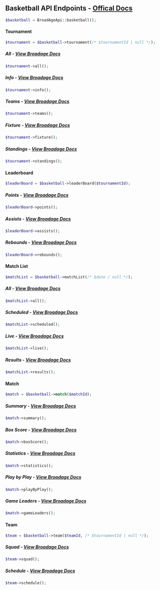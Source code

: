 ## Basketball API Endpoints - [Offical Docs](https://www.broadage.com/developers/basketball-api/)

```php
$basketball = BroadAgeApi::basketball();
```

#### Tournament

```php
$tournament = $basketball->tournament(/* $tournamentId | null */);
```

##### All - [View Broadage Docs](https://www.broadage.com/developers/basketball-api/tournament-list)

```php
$tournament->all();
```

##### Info - [View Broadage Docs](https://www.broadage.com/developers/basketball-api/tournament-info)

```php
$tournament->info();
```

##### Teams - [View Broadage Docs](https://www.broadage.com/developers/basketball-api/tournament-teams)

```php
$tournament->teams();
```

##### Fixture - [View Broadage Docs](https://www.broadage.com/developers/basketball-api/tournament-fixture)

```php
$tournament->fixture();
```

##### Standings - [View Broadage Docs](https://www.broadage.com/developers/basketball-api/tournament-standings)

```php
$tournament->standings();
```

#### Leaderboard

```php
$leaderBoard = $basketball->leaderBoard($tournamentId);
```

##### Points - [View Broadage Docs](https://www.broadage.com/developers/basketball-api/leaderboard-points)

```php
$leaderBoard->points();
```

##### Assists - [View Broadage Docs](https://www.broadage.com/developers/basketball-api/leaderboard-assists)

```php
$leaderBoard->assists();
```

##### Rebounds - [View Broadage Docs](https://www.broadage.com/developers/basketball-api/leaderboard-rebounds)

```php
$leaderBoard->rebounds();
```

#### Match List

```php
$matchList = $basketball->matchList(/* $date / null */);
```

##### All - [View Broadage Docs](https://www.broadage.com/developers/basketball-api/match-list-all)

```php
$matchList->all();
```

##### Scheduled - [View Broadage Docs](https://www.broadage.com/developers/basketball-api/match-list-scheduled)

```php
$matchList->scheduled();
```

##### Live - [View Broadage Docs](https://www.broadage.com/developers/basketball-api/match-list-live)

```php
$matchList->live();
```

##### Results - [View Broadage Docs](https://www.broadage.com/developers/basketball-api/match-list-results)

```php
$matchList->results();
```

#### Match

```php
$match = $basketball->match($matchId);
```

##### Summary - [View Broadage Docs](https://www.broadage.com/developers/basketball-api/match-summary)

```php
$match->summary();
```

##### Box Score - [View Broadage Docs](https://www.broadage.com/developers/basketball-api/match-boxscore)

```php
$match->boxScore();
```

##### Statistics - [View Broadage Docs](https://www.broadage.com/developers/basketball-api/match-statistics)

```php
$match->statistics();
   ```

##### Play by Play - [View Broadage Docs](https://www.broadage.com/developers/basketball-api/match-play-by-play)

```php
$match->playByPlay();
```

##### Game Leaders - [View Broadage Docs](https://www.broadage.com/developers/basketball-api/match-game-leaders)

```php
$match->gameLeaders();
```

#### Team

```php
$team = $basketball->team($teamId, /* $tournamentId | null */);
```

##### Squad - [View Broadage Docs](https://www.broadage.com/developers/basketball-api/team-squad)

```php
$team->squad();
```

##### Schedule - [View Broadage Docs](https://www.broadage.com/developers/basketball-api/team-schedule)

```php
$team->schedule();
```